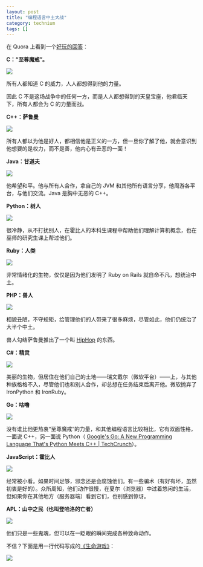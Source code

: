 ```yaml
---
layout: post
title: "编程语言中土大战"
category: technium
tags: []
---
```



在 Quora 上看到一个[好玩的回答](http://www.quora.com/Programming-Languages/What-if-there-were-a-war-of-programming-languages-who-would-you-support-and-why)：



**C：“至尊魔戒”。**


![](http://ww2.sinaimg.cn/large/a74ecc4cjw1e3n8dd5p5fj.jpg)


所有人都知道 C 的威力，人人都想得到他的力量。


因此 C 不是这场战争中的任何一方，而是人人都想得到的天皇宝座，他君临天下，所有人都会为 C 的力量而战。


**C++：萨鲁曼**


![](http://ww4.sinaimg.cn/large/a74eed94jw1e3n8dojvtij.jpg)


所有人都以为他是好人，都相信他是正义的一方，但一旦你了解了他，就会意识到他想要的是权力，而不是善，他内心有丑恶的一面！


**Java：甘道夫**

![](http://ww4.sinaimg.cn/large/a74e55b4jw1e3n8dx1gltj.jpg)


他希望和平。他与所有人合作，拿自己的 JVM 和其他所有语言分享，他周游各平台，与他们交流。Java 是胸中无恶的 C++。 


**Python：树人**

![](http://ww1.sinaimg.cn/large/bfadf3bejw1e3n8e4sw4qj.jpg)


很冷静，从不打扰别人，在霍比人的本科生课程中帮助他们理解计算机概念，也在巫师的研究生课上帮过他们。


**Ruby：人类**


![](http://ww2.sinaimg.cn/large/a74ecc4cjw1e3n8egkhpej.jpg)


非常情绪化的生物，仅仅是因为他们发明了 Ruby on Rails 就自命不凡，想统治中土。


**PHP：兽人**

![](http://ww3.sinaimg.cn/large/a74eed94jw1e3n8eyt4tcj.jpg)


相貌丑陋，不守规矩，给管理他们的人带来了很多麻烦，尽管如此，他们仍统治了大半个中土。


兽人勾结萨鲁曼推出了一个叫 [HipHop](http://en.wikipedia.org/wiki/HipHop_for_PHP) 的东西。


**C#：精灵**


![](http://ww2.sinaimg.cn/large/a74e55b4jw1e3n8fflvbgj.jpg)

美丽的生物，但居住在他们自己的土地——瑞文戴尔（微软平台）——上，与其他种族格格不入，尽管他们也和别人合作，却总想在任务结束后离开他。微软抛弃了 IronPython 和 IronRuby。


**Go：咕噜**

![](http://ww2.sinaimg.cn/large/bfadf3bejw1e3n8fqxh8kj.jpg)


没有谁比他更热衷“至尊魔戒”的力量，和其他编程语言比较相比，它有双面性格，一面说 C++，另一面说 Python（ [Google's Go: A New Programming Language That's Python Meets C++ | TechCrunch](http://techcrunch.com/2009/11/10/google-go-language/)）。



**JavaScript：霍比人**


![](http://ww4.sinaimg.cn/large/a74ecc4cjw1e3n8g43txnj.jpg)


经常被小看。如果时间足够，邪念还是会腐蚀他们。有一些骗术（有好有坏，虽然初衷是好的）。众所周知，他们动作很慢，在夏尔（浏览器）中过着悠闲的生活，但如果你在其他地方（服务器端）看到它们，也别感到惊讶。


**APL：山中之民（也叫登哈洛的亡者）**


![](http://ww3.sinaimg.cn/large/a74eed94jw1e3n8gs5oljj.jpg)


他们只是一些鬼魂，但可以在一眨眼的瞬间完成各种致命动作。


不信？下面是用一行代码写成的[《生命游戏》](http://en.wikipedia.org/wiki/Conway's_Game_of_Life)：


![](http://ww1.sinaimg.cn/large/bfadf3bejw1e3n8sjctu5g.gif)





